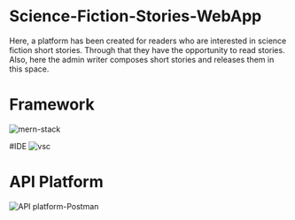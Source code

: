 # Science-Fiction-Stories-WebApp
Here, a platform has been created for readers who are interested in science fiction short stories. Through that they have the opportunity to read stories. Also, here the admin writer composes short stories and releases them in this space.

# Framework
![mern-stack](https://github.com/Hasitha-Chathurangapriya/Science-Fiction-Stories-WebApp/assets/165558899/3c5a65b5-2e04-43df-b356-c85774c27e8e)

#IDE
![vsc](https://github.com/Hasitha-Chathurangapriya/Science-Fiction-Stories-WebApp/assets/165558899/43dfd4c9-7544-4daf-9709-f767ff92667c)

# API Platform
![API platform-Postman](https://github.com/Hasitha-Chathurangapriya/Science-Fiction-Stories-WebApp/assets/165558899/b6e56fcf-2ac8-4b33-b749-f28c8b51458e)


